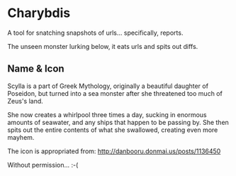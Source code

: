 Charybdis
======

A tool for snatching snapshots of urls... specifically, reports.

The unseen monster lurking below, it eats urls and spits out diffs.





Name & Icon
-----------
Scylla is a part of Greek Mythology, originally a beautiful daughter of Poseidon, but turned into a sea monster after
she threatened too much of Zeus's land.

She now creates a whirlpool three times a day, sucking in enormous amounts of seawater, and any ships that happen to be
passing by.  She then spits out the entire contents of what she swallowed, creating even more mayhem.

The icon is appropriated from:
http://danbooru.donmai.us/posts/1136450

Without permission... :-(